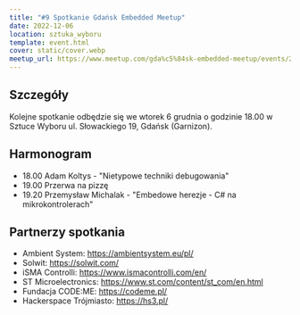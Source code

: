 ```yaml
---
title: "#9 Spotkanie Gdańsk Embedded Meetup"
date: 2022-12-06
location: sztuka_wyboru
template: event.html
cover: static/cover.webp
meetup_url: https://www.meetup.com/gda%c5%84sk-embedded-meetup/events/289890240/
---
```

## Szczegóły
Kolejne spotkanie odbędzie się we wtorek 6 grudnia o godzinie 18.00 w Sztuce Wyboru ul. Słowackiego 19, Gdańsk (Garnizon).

## Harmonogram
- 18.00 Adam Koltys - "Nietypowe techniki debugowania"
- 19.00 Przerwa na pizzę
- 19.20 Przemysław Michalak - "Embedowe herezje - C# na mikrokontrolerach"
## Partnerzy spotkania
- Ambient System: https://ambientsystem.eu/pl/
- Solwit: https://solwit.com/
- iSMA Controlli: https://www.ismacontrolli.com/en/
- ST Microelectronics: https://www.st.com/content/st_com/en.html
- Fundacja CODE:ME: https://codeme.pl/
- Hackerspace Trójmiasto: https://hs3.pl/
